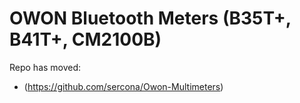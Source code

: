 # OWON Bluetooth Meters (B35T+, B41T+, CM2100B)

Repo has moved:

* (https://github.com/sercona/Owon-Multimeters)
